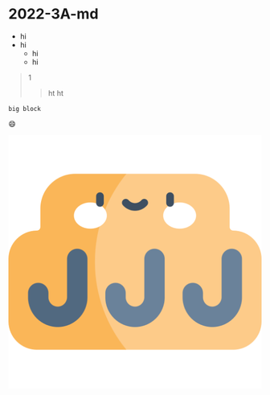 # 2022-3A-md

* hi
* hi 
  * hi
  * hi
 
>1
>>ht
>>ht


```
big block
```

:smile:

![hanger](hanger.png "hanger")
